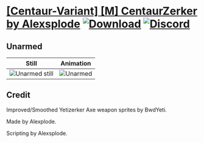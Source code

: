 # [\[Centaur-Variant\] \[M\] CentaurZerker by Alexsplode](./) [![Download](https://img.shields.io/badge/Download--red?style=social&logo=github)](https://minhaskamal.github.io/DownGit/#/home?url=https://github.com/Klokinator/FE-Repo/tree/main/Battle%20Animations%2FMonsters%20-%20Basic%20Types%2F%5BCentaur-Variant%5D%20%5BM%5D%20CentaurZerker%20by%20Alexsplode%2F8.%20Unarmed) [![Discord](https://img.shields.io/badge/Discord--blue?style=social&logo=discord)](https://discord.gg/C7VNGnyTPA)

## Unarmed

| Still | Animation |
| :---: | :-------: |
| ![Unarmed still](./Unarmed_000.png) | ![Unarmed](./Unarmed.gif) |

## Credit

Improved/Smoothed Yetizerker Axe weapon sprites by BwdYeti.

Made by Alexplode.

Scripting by Alexsplode.

